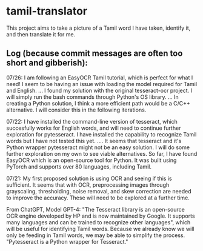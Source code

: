 # tamil-translator

This project aims to take a picture of a Tamil word I have taken, identify it, and then translate it for me.

## Log (because commit messages are often too short and gibberish):
07/26:
I am following an EasyOCR Tamil tutorial, which is perfect for what I need! I seem to be having an issue with loading the model required for Tamil and English.
...
I found my solution with the original tesseract-ocr project. I will simply run the bash commands through Python's OS library.
...
In creating a Python solution, I think a more efficient path would be a C/C++ alternative. I will consider this in the following iterations.

07/22:
I have installed the command-line version of tesseract, which succesfully works for English words, and will need to continue further exploration for pytesseract. I have installed the capability to recognize Tamil words but I have not tested this yet.
....
It seems that tesseract and it's Python wrapper pytesseract might not be an easy solution. I will do some further exploration on my own to see viable alternatives. So far, I have found EasyOCR which is an open-source tool for Python. It was built using PyTorch and supports over 80 languages, including Tamil.

07/21: 
My first proposed solution is using OCR and seeing if this is sufficient. It seems that with OCR, preprocessing images through grayscaling, thresholding, noise removal, and skew correction are needed to improve the accuracy. These will need to be explored at a further time.

From ChatGPT, Model GPT-4: "The Tesseract library is an open-source OCR engine developed by HP and is now maintained by Google. It supports many languages and can be trained to recognize other languages", which will be useful for identifying Tamil words. Because we already know we will only be feeding in Tamil words, we may be able to simplify the process. "Pytesseract is a Python wrapper for Tesseract."